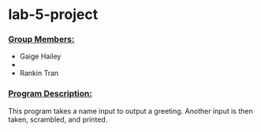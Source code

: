 # lab-5-project

### <u> Group Members: </u>
- Gaige Hailey
- 
- Rankin Tran

### <u> Program Description: </u>
This program takes a name input to output a greeting. 
Another input is then taken, scrambled, and printed.